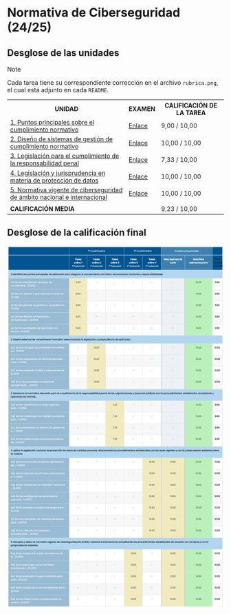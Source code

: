 # Normativa de Ciberseguridad (24/25)

## Desglose de las unidades

>[!NOTE]
>Cada tarea tiene su correspondiente corrección en el archivo `rubrica.png`, el cual está adjunto en cada `README`.

<table>
	<tr>
		<th>UNIDAD</th>
		<th>EXAMEN</th>
		<th>CALIFICACIÓN DE LA TAREA</th>
	</tr>
	<tr>
		<td>
			<a href="u1">
				1. Puntos principales sobre el cumplimiento normativo
			</a>
		</td>	
		<td>
			<a href="u1/examen">Enlace</a>
		</td>
		<td>9,00 / 10,00</td>
	</tr>
	<tr>
		<td>
			<a href="u2">
				2. Diseño de sistemas de gestión de cumplimiento normativo
			</a>
		</td>
		<td>
			<a href="u2/examen">Enlace</a>
		</td>
		<td>10,00 / 10,00</td>
	</tr>
	<tr>
		<td>
			<a href="u3">
				3. Legislación para el cumplimiento de la responsabilidad penal
			</a>
		</td>
		<td>
			<a href="u3/examen">Enlace</a>
		</td>
		<td>7,33 / 10,00</td>
	</tr>
	<tr>
		<td>
			<a href="u4">
				4. Legislación y jurisprudencia en materia de protección de datos
			</a>
		</td>
		<td>
			<a href="u4/examen">Enlace</a>
		</td>
		<td>10,00 / 10,00</td>
	</tr>
	<tr>
		<td>
			<a href="u5">
				5. Normativa vigente de ciberseguridad de ámbito nacional e internacional
			</a>
		</td>
		<td>
			<a href="u5/examen">Enlace</a>
		</td>
		<td>10,00 / 10,00</td>
	</tr>
	<tr>
		<td colspan="3"></td>
	</tr>
	<tr>
		<td colspan="2"><strong>CALIFICACIÓN MEDIA</strong></td>
		<td>9,23 / 10,00</td>
	</tr>
</table>

## Desglose de la calificación final

![](desglose_calificacion_final.png)